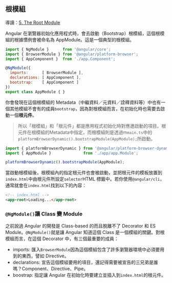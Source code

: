 ## 根模組
導讀：[5. The Root Module](https://angular.io/docs/ts/latest/guide/appModule.html)


Angular 在瀏覽器初始化應用程式時，會去啟動（Bootstrap）根模組，這個根模組的根據慣例會被命名為 AppModule。這是一個典型的根模組。
```javascript
import { NgModule }      from '@angular/core';
import { BrowserModule } from '@angular/platform-browser';
import { AppComponent }  from './app.Component';

@NgModule({
  imports:      [ BrowserModule ],
  declarations: [ AppComponent ],
  bootstrap:    [ AppComponent ]
})
export class AppModule { }
```

你會發現在這個根模組的 Metadata（中繼資料／元資料／詮釋資料等）中也有一個其他模組不會有的成員```bootstrap```，因為對根模組而言，在初始化時也需要去啟動一個**根元件**。

> 所以「根模組」和「根元件」都是應用程式初始化時對應邀啟動的項目。根元件在根模組的Metadata中指定，而根模組則是透過m```main.ts```中的```platformBrowserDynamic().bootstrapModule(AppModule);```所啟動。

```javascript
import { platformBrowserDynamic } from '@angular/platform-browser-dynamic';
import { AppModule }              from './app/app.Module';

platformBrowserDynamic().bootstrapModule(AppModule);
```
當啟動根模組後，根模組內的指定根元件也會被啟動，並把根元件的模板放置到```index.html```中由根元件所設定```selector```HTML 標籤中。若你使用`@angular/cli`，通常就會在```index.html```找到以下的內容：
```html
<!-- index.html -->
<app-root>Loading...</app-root>
```

### ```@NgModule()```讓 Class 變 Module
之前說過 Angular 的開發是 Class-based 的而且脫離不了 Decorator 和 ES Module。```@NgModule()```就是讓 Angular 知道這個 Class 是一個模組的關鍵。對根模組而言，在這個 Decorator 中，有三個最重要的成員：
- imports: 匯入```BrowserModule```因為這個模組包含了許多瀏覽器環境中必須要用到的東西，譬如 Directive。
- declarations: 宣告這個模組要用的項目，還記得需要被宣告的三兄弟是誰嗎？Component、Directive、Pipe。
- boostrap: 指定讓 Angular 在初始化時要建立並插入到```index.html```的根元件。
